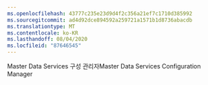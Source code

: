 ```yaml
---
ms.openlocfilehash: 43777c235e23d9d4f2c356a21ef7c1710d385992
ms.sourcegitcommit: ad4d92dce894592a259721a1571b1d8736abacdb
ms.translationtype: MT
ms.contentlocale: ko-KR
ms.lasthandoff: 08/04/2020
ms.locfileid: "87646545"
---
```

<span data-ttu-id="ec639-101">Master Data Services 구성 관리자</span><span class="sxs-lookup"><span data-stu-id="ec639-101">Master Data Services Configuration Manager</span></span>
